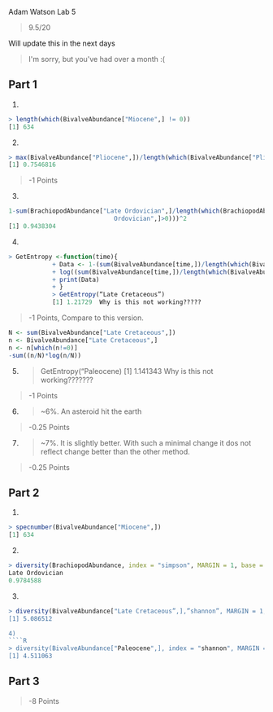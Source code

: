 Adam Watson	
Lab 5

> 9.5/20

Will update this in the next days

> I'm sorry, but you've had over a month :(

## Part 1
1) 

````R
> length(which(BivalveAbundance["Miocene",] != 0)) 
[1] 634
````

2)

````R
> max(BivalveAbundance["Pliocene",])/length(which(BivalveAbundance["Pliocene",] != 0))
[1] 0.7546816
````

> -1 Points
		
3) 

````R
1-sum(BrachiopodAbundance["Late Ordovician",]/length(which(BrachiopodAbundance["Late
                             Ordovician",]>0)))^2
[1] 0.9438304
````

4) 

````R
> GetEntropy <-function(time){
		    + Data <- 1-(sum(BivalveAbundance[time,])/length(which(BivalveAbundance[time,]!=0))^2)*
		    + log((sum(BivalveAbundance[time,])/length(which(BivalveAbundance[time,]!=0))^2))
		    + print(Data)
		    + }
		    > GetEntropy(“Late Cretaceous”)
		    [1] 1.21729  Why is this not working?????
````

> -1 Points, Compare to this version.

````R
N <- sum(BivalveAbundance["Late Cretaceous",])
n <- BivalveAbundance["Late Cretaceous",]
n <- n[which(n!=0)]
-sum((n/N)*log(n/N))
````
		    
5) > GetEntropy(“Paleocene)
		    [1] 1.141343     Why is this not working???????

> -1 Points
	
6) > ~6%.  An asteroid hit the earth

> -0.25 Points

7) > ~7%. It is slightly better. With such a minimal change it dos not reflect change better than the other method. 

> -0.25 Points
	
## Part 2

1) 

````R
> specnumber(BivalveAbundance["Miocene",])
[1] 634
````

2) 
````R
> diversity(BrachiopodAbundance, index = "simpson", MARGIN = 1, base = exp(1)) ["Late Ordovician"]
Late Ordovician 
0.9784588
````

3) 

````R
> diversity(BivalveAbundance["Late Cretaceous”,],”shannon”, MARGIN = 1, base = exp(1))
[1] 5.086512

4) 
````R
> diversity(BivalveAbundance["Paleocene",], index = "shannon", MARGIN = 1, base = exp(1))
[1] 4.511063
````

## Part 3
	
> -8 Points	
